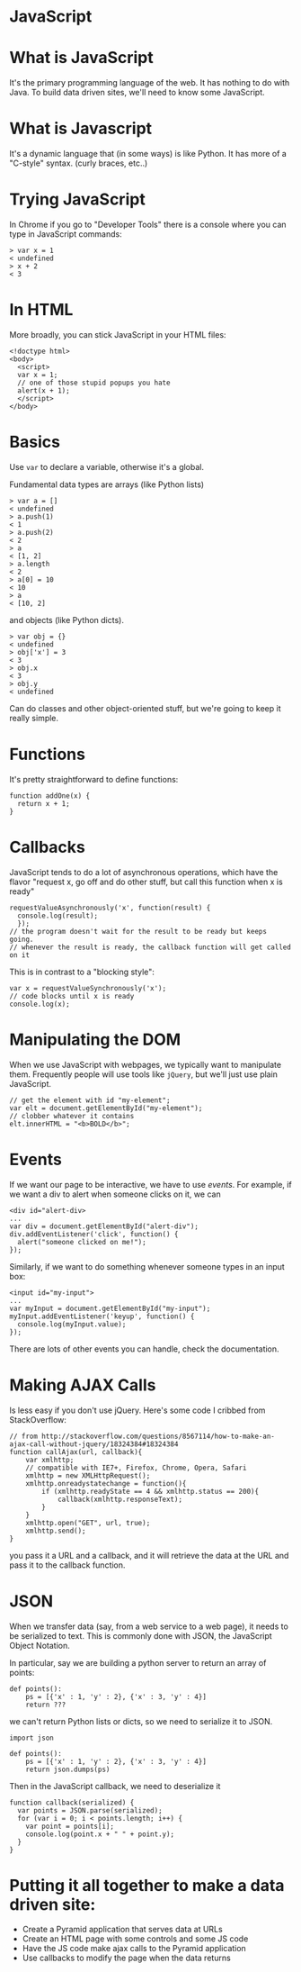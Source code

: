 # JavaScript

# What is JavaScript

It's the primary programming language of the web.
It has nothing to do with Java.
To build data driven sites, we'll need to know some JavaScript.

# What is Javascript

It's a dynamic language that (in some ways) is like Python.  It has more of a
"C-style" syntax.  (curly braces, etc..)

# Trying JavaScript

In Chrome if you go to "Developer Tools" there is a console where you can type in
JavaScript commands:

```
> var x = 1
< undefined
> x + 2
< 3
```

# In HTML

More broadly, you can stick JavaScript in your HTML files:

```
<!doctype html>
<body>
  <script>
  var x = 1;
  // one of those stupid popups you hate
  alert(x + 1);
  </script>
</body>
```

# Basics

Use `var` to declare a variable, otherwise it's a global.

Fundamental data types are arrays (like Python lists)

```
> var a = []
< undefined
> a.push(1)
< 1
> a.push(2)
< 2
> a
< [1, 2]
> a.length
< 2
> a[0] = 10
< 10
> a
< [10, 2]
```

and objects (like Python dicts).

```
> var obj = {}
< undefined
> obj['x'] = 3
< 3
> obj.x
< 3
> obj.y
< undefined
```

Can do classes and other object-oriented stuff, but we're going
to keep it really simple.

# Functions

It's pretty straightforward to define functions:

```
function addOne(x) {
  return x + 1;
}
```

# Callbacks

JavaScript tends to do a lot of asynchronous operations, which have the flavor
"request x, go off and do other stuff, but call this function when x is ready"

```
requestValueAsynchronously('x', function(result) {
  console.log(result);
  });
// the program doesn't wait for the result to be ready but keeps going.
// whenever the result is ready, the callback function will get called on it
```

This is in contrast to a "blocking style":

```
var x = requestValueSynchronously('x');
// code blocks until x is ready
console.log(x);
```

# Manipulating the DOM

When we use JavaScript with webpages, we typically want to manipulate them.
Frequently people will use tools like `jQuery`, but we'll just use plain JavaScript.

```
// get the element with id "my-element";
var elt = document.getElementById("my-element");
// clobber whatever it contains
elt.innerHTML = "<b>BOLD</b>";
```

# Events

If we want our page to be interactive, we have to use *events*.  For example,
if we want a div to alert when someone clicks on it, we can

```
<div id="alert-div>
...
var div = document.getElementById("alert-div");
div.addEventListener('click', function() {
  alert("someone clicked on me!");
});
```

Similarly, if we want to do something whenever someone types in an input box:

```
<input id="my-input">
...
var myInput = document.getElementById("my-input");
myInput.addEventListener('keyup', function() {
  console.log(myInput.value);
});
```

There are lots of other events you can handle, check the documentation.

# Making AJAX Calls

Is less easy if you don't use jQuery.  Here's some code I cribbed from StackOverflow:

```
// from http://stackoverflow.com/questions/8567114/how-to-make-an-ajax-call-without-jquery/18324384#18324384
function callAjax(url, callback){
    var xmlhttp;
    // compatible with IE7+, Firefox, Chrome, Opera, Safari
    xmlhttp = new XMLHttpRequest();
    xmlhttp.onreadystatechange = function(){
        if (xmlhttp.readyState == 4 && xmlhttp.status == 200){
            callback(xmlhttp.responseText);
        }
    }
    xmlhttp.open("GET", url, true);
    xmlhttp.send();
}
```

you pass it a URL and a callback, and it will retrieve the data at the URL
and pass it to the callback function.  

# JSON

When we transfer data (say, from a web service to a web page), it needs to be
serialized to text.  This is commonly done with JSON, the JavaScript Object Notation.

In particular, say we are building a python server to return an array of points:

```
def points():
    ps = [{'x' : 1, 'y' : 2}, {'x' : 3, 'y' : 4}]
    return ???
```

we can't return Python lists or dicts, so we need to serialize it to JSON.

```
import json

def points():
    ps = [{'x' : 1, 'y' : 2}, {'x' : 3, 'y' : 4}]
    return json.dumps(ps)
```

Then in the JavaScript callback, we need to deserialize it

```
function callback(serialized) {
  var points = JSON.parse(serialized);
  for (var i = 0; i < points.length; i++) {
    var point = points[i];
    console.log(point.x + " " + point.y);
  }
}
```

# Putting it all together to make a data driven site:

* Create a Pyramid application that serves data at URLs
* Create an HTML page with some controls and some JS code
* Have the JS code make ajax calls to the Pyramid application
* Use callbacks to modify the page when the data returns
